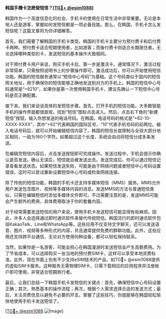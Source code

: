 **韩国手機卡怎麽發短信？[[TG💪+ @esim1088](https://t.me/s/esim1088)]**

韩国作为一个高度信息化的社会，手机卡的使用在日常生活中非常重要。无论是本地人还是游客，掌握如何发短信都是一项必备技能。那么，在韩国，手机卡怎么发短信呢？这篇文章将为你详细解答。

首先，我们需要了解韩国的手机卡类型。韩国的手机卡主要分为预付费卡和后付费卡两种。预付费卡适合短期使用者，比如游客；而後付费卡则适合长期居住者。无论选择哪种类型的卡，发送短信的基本操作大致相同。

对于预付费卡用户来说，购买手机卡后，第一步是激活卡。通常情况下，激活过程非常简单，只需按照说明书上的步骤操作即可。激活成功后，你可以开始使用短信功能。韩国的短信服务通常以“短信中心号码”为基础。这个号码类似于国内的短信网关地址，用于确保你的短信能够正确地发送到对方的手机上。韩国的短信中心号码通常是“+8210”。如果你是第一次使用韩国手机卡，建议先确认一下短信中心号码是否正确配置。

接下来，我们来谈谈具体的发短信步骤。首先，打开手机的短信功能。大多数智能手机的操作界面都很直观，找到“短信”图标点击进入。然后，点击右下角的“新建短信”按钮，输入你想发送的电话号码。在韩国，电话号码的格式是“+82-10-XXXX-XXXX”，其中“+82”代表韩国的国际区号，“10”代表手机号码的前两位。输入电话号码后，就可以开始编辑短信内容了。韩国的短信长度限制与全球大部分地区相同，一般为160个字符。如果超过这个长度，系统会自动将短信分成多条发送。

在编辑完短信内容后，点击发送按钮即可完成操作。发送过程中，手机会提示你确认是否发送。确认无误后，短信就会被发送出去。发送完成后，你可以通过短信记录查看发送状态。如果短信发送失败，可能是由于网络问题或者短信中心号码设置错误，这时可以尝试重新设置短信中心号码或检查网络连接。

除了传统的短信功能，韩国的手机卡还支持多媒体短信（MMS）服务。MMS允许用户发送包含图片、视频等多媒体内容的消息。发送MMS的方法与普通短信类似，只需在编辑短信时添加多媒体文件即可。不过需要注意的是，发送MMS可能会产生额外的费用，具体费用取决于你的套餐内容。

对于经常需要发送短信的用户来说，使用手机卡发送短信可能显得有些麻烦。因此，许多人会选择通过即时通讯软件来替代传统短信。韩国流行的即时通讯软件包括KakaoTalk、Line和WhatsApp等。这些应用不仅支持文字聊天，还可以发送语音、图片、视频等多种形式的内容，并且通常提供免费的群聊功能。此外，这些应用还支持跨平台通信，无论对方使用何种设备，都可以轻松保持联系。

当然，如果你是一名游客，可能会担心在韩国漫游时发送短信会产生高额费用。为了节省成本，可以选择购买一张当地的预付费SIM卡，这样可以享受本地资费标准。此外，现在市面上也有不少支持eSIM技术的产品，如TG💪+ @esim1088提供的虚拟SIM卡服务。这种服务无需物理SIM卡，只需下载相应的应用程序并注册账户即可使用，非常适合短期旅行者。

最后，让我们总结一下韩国手机卡发短信的关键点：首先，确保短信中心号码设置正确；其次，熟悉基本的操作流程；再次，根据个人需求选择合适的发送方式；最后，关注资费信息以避免不必要的开支。掌握了这些技巧，你就能够在韩国轻松愉快地使用手机卡发送短信了。

[[TG💪+ @esim1088](https://t.me/s/esim1088) ![Image](https://i.postimg.cc/4NQfJmqS/Snipaste-2025-05-13-00-14-12.png)]